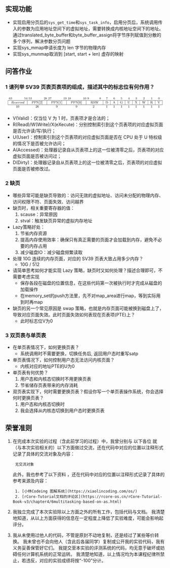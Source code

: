 ## 实现功能
* 实现启用分页后的`sys_get_time`和`sys_task_info`，启用分页后，系统调用传入的参数为应用地址空间下的虚拟地址，需要转换成内核地址空间下的地址。通过translated_byte_buffer和byte_buffer_assign将字节序列赋值到分散的多个序列，解决参数分页问题
* 实现sys_mmap申请长度为 len 字节的物理内存
* 实现sys_munmap取消到 [start, start + len) 虚存的映射
  
## 问答作业
### 1 请列举 SV39 页表页表项的组成，描述其中的标志位有何作用？
![SV39 分页模式下的页表项PTE](sv39-pte.png)
* V(Valid)：仅当位 V 为 1 时，页表项才是合法的；
* R(Read)/W(Write)/X(eXecute)：分别控制索引到这个页表项的对应虚拟页面是否允许读/写/执行；
* U(User)：控制索引到这个页表项的对应虚拟页面是否在 CPU 处于 U 特权级的情况下是否被允许访问；
* A(Accessed)：处理器记录自从页表项上的这一位被清零之后，页表项的对应虚拟页面是否被访问过；
* D(Dirty)：处理器记录自从页表项上的这一位被清零之后，页表项的对应虚拟页面是否被修改过。

### 2 缺页
* 哪些异常可能是缺页导致的：访问无效的虚拟地址、访问未分配的物理内存、访问权限不符、页面失效、访问越界
* 缺页时，相关重要寄存器的值：
  1. scause：异常原因
  2. stval：触发缺页异常的虚拟内存地址
* Lazy策略好处：
  1. 节省内存资源
  2. 提高内存使用效率：确保只有真正需要的页面才会加载到内存，避免不必要的内存占用
  3. 减少磁盘IO：减少磁盘频繁读取
* 处理 10G 连续的内存页面，对应的 SV39 页表大致占用多少内存？
  * 10G / 512
* 请简单思考如何才能实现 Lazy 策略，缺页时又如何处理？描述合理即可，不需要考虑实现
  *  保存各段在磁盘的位置信息，在这些代码第一次被执行时才完成从磁盘的加载操作
  *  在memory_set的push方法里，先不对map_area进行map，等到实际用到时再map
* 缺页的另一个常见原因是 swap 策略，也就是内存页面可能被换到磁盘上了，导致对应页面失效。此时页面失效如何表现在页表项(PTE)上？
  * 此时标志位V为0

### 3 双页表与单页表
* 在单页表情况下，如何更换页表？
  * 系统调用时不需要更换，切换任务后, 返回用户态时重写satp
* 单页表情况下，如何控制用户态无法访问内核页面？
  * 内核对应的地址PTE的U为0
* 单页表有何优势？
  1. 用户态和内核态切换时不用更换页表
  2. 节省储存页表带来的内存消耗
* 双页表实现下，何时需要更换页表？假设你写一个单页表操作系统，你会选择何时更换页表？
  1. 用户态和内核态切换时 
  2. 我会选择从内核态切换到用户态时更换页表

## 荣誉准则
1. 在完成本次实验的过程（含此前学习的过程）中，我曾分别与 以下各位 就（与本次实验相关的）以下方面做过交流，还在代码中对应的位置以注释形式记录了具体的交流对象及内容：

        无交流对象

    此外，我也参考了以下资料 ，还在代码中对应的位置以注释形式记录了具体的参考来源及内容：

        1. [小林Codeing 图解系统](https://xiaolincoding.com/os/)
        2. [rCore-Tutorial文档的评论区](https://rcore-os.cn/rCore-Tutorial-Book-v3/chapter4/6multitasking-based-on-as.html)

2. 我独立完成了本次实验除以上方面之外的所有工作，包括代码与文档。 我清楚地知道，从以上方面获得的信息在一定程度上降低了实验难度，可能会影响起评分。

3. 我从未使用过他人的代码，不管是原封不动地复制，还是经过了某些等价转换。 我未曾也不会向他人（含此后各届同学）复制或公开我的实验代码，我有义务妥善保管好它们。 我提交至本实验的评测系统的代码，均无意于破坏或妨碍任何计算机系统的正常运转。 我清楚地知道，以上情况均为本课程纪律所禁止，若违反，对应的实验成绩将按“-100”分计。

